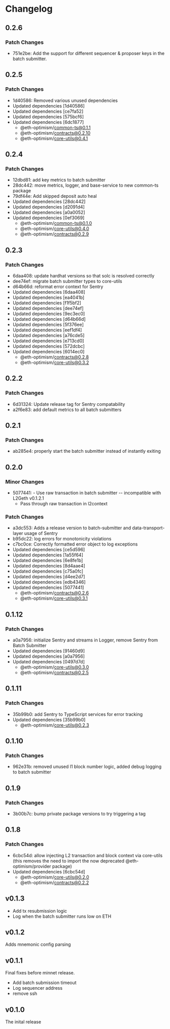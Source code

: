 # Changelog

## 0.2.6

### Patch Changes

- 751e2be: Add the support for different sequencer & proposer keys in the batch submitter.

## 0.2.5

### Patch Changes

- 1d40586: Removed various unused dependencies
- Updated dependencies [1d40586]
- Updated dependencies [ce7fa52]
- Updated dependencies [575bcf6]
- Updated dependencies [6dc1877]
  - @eth-optimism/common-ts@0.1.1
  - @eth-optimism/contracts@0.2.10
  - @eth-optimism/core-utils@0.4.1

## 0.2.4

### Patch Changes

- 12dbd81: add key metrics to batch submitter
- 28dc442: move metrics, logger, and base-service to new common-ts package
- 79df44e: Add skipped deposit auto heal
- Updated dependencies [28dc442]
- Updated dependencies [d2091d4]
- Updated dependencies [a0a0052]
- Updated dependencies [0ef3069]
  - @eth-optimism/common-ts@0.1.0
  - @eth-optimism/core-utils@0.4.0
  - @eth-optimism/contracts@0.2.9

## 0.2.3

### Patch Changes

- 6daa408: update hardhat versions so that solc is resolved correctly
- dee74ef: migrate batch submitter types to core-utils
- d64b66d: reformat error context for Sentry
- Updated dependencies [6daa408]
- Updated dependencies [ea4041b]
- Updated dependencies [f1f5bf2]
- Updated dependencies [dee74ef]
- Updated dependencies [9ec3ec0]
- Updated dependencies [d64b66d]
- Updated dependencies [5f376ee]
- Updated dependencies [eef1df4]
- Updated dependencies [a76cde5]
- Updated dependencies [e713cd0]
- Updated dependencies [572dcbc]
- Updated dependencies [6014ec0]
  - @eth-optimism/contracts@0.2.8
  - @eth-optimism/core-utils@0.3.2

## 0.2.2

### Patch Changes

- 6d31324: Update release tag for Sentry compatability
- a2f6e83: add default metrics to all batch submitters

## 0.2.1

### Patch Changes

- ab285e4: properly start the batch submitter instead of instantly exiting

## 0.2.0

### Minor Changes

- 5077441: - Use raw transaction in batch submitter -- incompatible with L2Geth v0.1.2.1
  - Pass through raw transaction in l2context

### Patch Changes

- a3dc553: Adds a release version to batch-submitter and data-transport-layer usage of Sentry
- b95dc22: log errors for monotonicity violations
- c7bc0ce: Correctly formatted error object to log exceptions
- Updated dependencies [ce5d596]
- Updated dependencies [1a55f64]
- Updated dependencies [6e8fe1b]
- Updated dependencies [8d4aae4]
- Updated dependencies [c75a0fc]
- Updated dependencies [d4ee2d7]
- Updated dependencies [edb4346]
- Updated dependencies [5077441]
  - @eth-optimism/contracts@0.2.6
  - @eth-optimism/core-utils@0.3.1

## 0.1.12

### Patch Changes

- a0a7956: initialize Sentry and streams in Logger, remove Sentry from Batch Submitter
- Updated dependencies [91460d9]
- Updated dependencies [a0a7956]
- Updated dependencies [0497d7d]
  - @eth-optimism/core-utils@0.3.0
  - @eth-optimism/contracts@0.2.5

## 0.1.11

### Patch Changes

- 35b99b0: add Sentry to TypeScript services for error tracking
- Updated dependencies [35b99b0]
  - @eth-optimism/core-utils@0.2.3

## 0.1.10

### Patch Changes

- 962e31b: removed unused l1 block number logic, added debug logging to batch submitter

## 0.1.9

### Patch Changes

- 3b00b7c: bump private package versions to try triggering a tag

## 0.1.8

### Patch Changes

- 6cbc54d: allow injecting L2 transaction and block context via core-utils (this removes the need to import the now deprecated @eth-optimism/provider package)
- Updated dependencies [6cbc54d]
  - @eth-optimism/core-utils@0.2.0
  - @eth-optimism/contracts@0.2.2

## v0.1.3

- Add tx resubmission logic
- Log when the batch submitter runs low on ETH

## v0.1.2

Adds mnemonic config parsing

## v0.1.1

Final fixes before minnet release.

- Add batch submission timeout
- Log sequencer address
- remove ssh

## v0.1.0

The inital release
